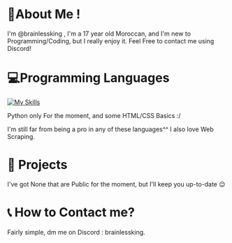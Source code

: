 <h1>📃About Me !</h1>
<p> I'm @brainlessking , I'm a 17 year old Moroccan, and I'm new to Programming/Coding, but I really enjoy it. Feel Free to contact me using Discord!</p>
<h1>💻Programming Languages </h1>
<p float="left">
<a href="https://skillicons.dev">
  <img src="https://skillicons.dev/icons?i=py,html,css" alt="My Skills">
</a>
</p>
<p> Python only For the moment, and some HTML/CSS Basics :/</p>
<p> I'm still far from being a pro in any of these languages^^ I also love Web Scraping.</p>
<h1>🔨 Projects </h1>
<p> I've got None that are Public for the moment, but I'll keep you up-to-date 😉</p>
<h1>📞 How to Contact me? </h1>
<p> Fairly simple, dm me on Discord : brainlessking. </p>
